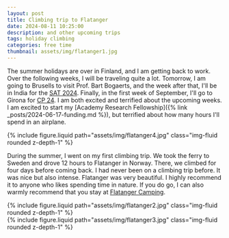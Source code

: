 ```yaml
---
layout: post
title: Climbing trip to Flatanger
date: 2024-08-11 10:25:00
description: and other upcoming trips
tags: holiday climbing
categories: free time
thumbnail: assets/img/flatanger1.jpg
---
```


The summer holidays are over in Finland, and I am getting back to work. Over the following weeks, I will be traveling quite a lot. Tomorrow, I am going to Brusells to visit Prof. Bart Bogaerts, and the week after that, I'll be in India for the [SAT 2024](https://satisfiability.org/SAT24/). Finally, in the first week of September, I'll go to Girona for [CP 24](https://cp2024.a4cp.org/index.html). I am both excited and terrified about the upcoming weeks. I am excited to start my [Academy Research Fellowship]({% link _posts/2024-06-17-funding.md %}), but terrified about how many hours I'll spend in an airplane.

<div class="row mt-3">
    <div class="col-sm mt-3 mt-md-0">
        {% include figure.liquid path="assets/img/flatanger4.jpg" class="img-fluid rounded z-depth-1" %}
    </div>
</div>

During the summer, I went on my first climbing trip. We took the ferry to Sweden and drove 12 hours to Flatanger in Norway. There, we climbed for four days before coming back. I had never been on a climbing trip before. It was nice but also intense. Flatanger was very beautiful. I highly recommend it to anyone who likes spending time in nature. If you do go, I can also warmly recommend that you stay at [Flatanger Camping](https://flatangercamping.no/).

<div class="row mt-3">
    <div class="col-sm mt-3 mt-md-0">
        {% include figure.liquid path="assets/img/flatanger2.jpg" class="img-fluid rounded z-depth-1" %}
    </div>
    <div class="col-sm mt-3 mt-md-0">
        {% include figure.liquid path="assets/img/flatanger3.jpg" class="img-fluid rounded z-depth-1" %}
    </div>
</div>
